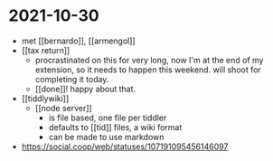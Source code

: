 # 2021-10-30

- met [[bernardo]], [[armengol]]
- [[tax return]]
  - procrastinated on this for very long, now I'm at the end of my extension, so it needs to happen this weekend. will shoot for completing it today.
  - [[done]]! happy about that.
- [[tiddlywiki]]
  - [[node server]]
    - is file based, one file per tiddler
    - defaults to [[tid]] files, a wiki format
    - can be made to use markdown
- https://social.coop/web/statuses/107191095456146097